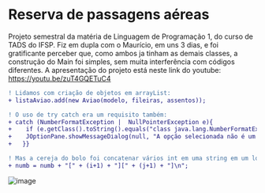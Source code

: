 # Reserva de passagens aéreas

Projeto semestral da matéria de Linguagem de Programação 1, do curso de TADS do IFSP.
Fiz em dupla com o Maurício, em uns 3 dias, e foi gratificante perceber que, como ambos ja tinham as demais classes, a construção do Main foi simples, sem muita interferência com códigos diferentes. A apresentação do projeto está neste link do youtube: https://youtu.be/zuT4GQETuC4
```diff
! Lidamos com criação de objetos em arrayList:
+ listaAviao.add(new Aviao(modelo, fileiras, assentos));
```
```diff
! O uso de try catch era um requisito também:
+ catch (NumberFormatException |  NullPointerException e){
+	 if (e.getClass().toString().equals("class java.lang.NumberFormatException")) {
+	 JOptionPane.showMessageDialog(null, "A opção selecionada não é um número!");
+	}}
```
```diff
! Mas a cereja do bolo foi concatenar vários int em uma string em um loop, e somar essas strings em uma string final:
+ numb = numb + "[" + (i+1) + "][" + (j+1) + "]\n";
```
![image](https://user-images.githubusercontent.com/61765516/146695710-96e8a389-62bc-4976-81c6-01ca17b5b6e5.png)

